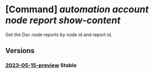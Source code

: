 # [Command] _automation account node report show-content_

Get the Dsc node reports by node id and report id.

## Versions

### [2023-05-15-preview](/Resources/mgmt-plane/L3N1YnNjcmlwdGlvbnMve30vcmVzb3VyY2Vncm91cHMve30vcHJvdmlkZXJzL21pY3Jvc29mdC5hdXRvbWF0aW9uL2F1dG9tYXRpb25hY2NvdW50cy97fS9ub2Rlcy97fS9yZXBvcnRzL3t9L2NvbnRlbnQ=/2023-05-15-preview.xml) **Stable**

<!-- mgmt-plane /subscriptions/{}/resourcegroups/{}/providers/microsoft.automation/automationaccounts/{}/nodes/{}/reports/{}/content 2023-05-15-preview -->
